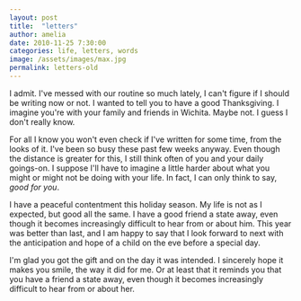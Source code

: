 ```yaml
---
layout: post
title:  "letters"
author: amelia
date: 2010-11-25 7:30:00
categories: life, letters, words
image: /assets/images/max.jpg
permalink: letters-old
---
```


I admit. I've messed with our routine so much lately, I can't figure if I should be writing now or not. I wanted to tell you to have a good Thanksgiving. I imagine you're with your family and friends in Wichita. Maybe not. I guess I don't really know.
 
For all I know you won't even check if I've written for some time, from the looks of it. I've been so busy these past few weeks anyway. Even though the distance is greater for this, I still think often of you and your daily goings-on. I suppose I'll have to imagine a little harder about what you might or might not be doing with your life. In fact, I can only think to say, *good for you*.
 
I have a peaceful contentment this holiday season. My life is not as I expected, but good all the same. I have a good friend a state away, even though it becomes increasingly difficult to hear from or about him. This year was better than last, and I am happy to say that I look forward to next with the anticipation and hope of a child on the eve before a special day.
 
I'm glad you got the gift and on the day it was intended. I sincerely hope it makes you smile, the way it did for me. Or at least that it reminds you that you have a friend a state away, even though it becomes increasingly difficult to hear from or about her.
